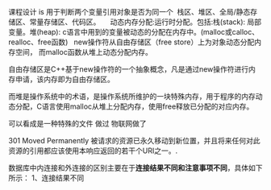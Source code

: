 课程设计
is 用于判断两个变量引用对象是否为同一个
 栈区、堆区、全局/静态存储区、常量存储区、代码区。 
 
 动态内存分配:运行时分配。包括:栈(stack): 局部变量。堆(heap): c语言中用到的变量被动态的分配在内存中。(malloc或calloc、realloc、free函数)
 
new操作符从自由存储区（free store）上为对象动态分配内存空间，
而malloc函数从堆上动态分配内存。

自由存储区是C++基于new操作符的一个抽象概念，凡是通过new操作符进行内存申请，该内存即为自由存储区。

而堆是操作系统中的术语，是操作系统所维护的一块特殊内存，用于程序的内存动态分配，C语言使用malloc从堆上分配内存，使用free释放已分配的对应内存。

可以看成是一种特殊的文件
做过 物联网做了

301 Moved Permanently 被请求的资源已永久移动到新位置，并且将来任何对此资源的引用都应该使用本响应返回的若干个URI之一。.

数据库中内连接和外连接的区别主要在于**连接结果不同和注意事项不同**，具体如下所示： 1、连接结果不同